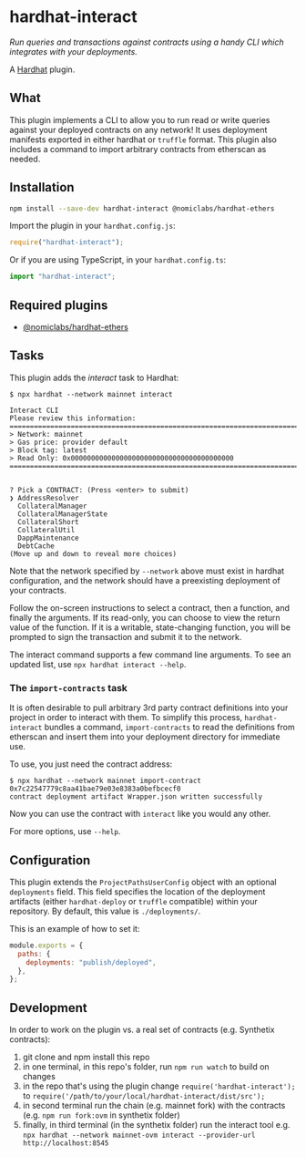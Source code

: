 # hardhat-interact

_Run queries and transactions against contracts using a handy CLI which integrates with your deployments._

A [Hardhat](https://hardhat.org) plugin.

## What

This plugin implements a CLI to allow you to run read or write queries against your deployed contracts on any network! It uses deployment manifests exported in either hardhat or `truffle` format. This plugin also includes a command to import arbitrary contracts from etherscan as needed.

## Installation

```bash
npm install --save-dev hardhat-interact @nomiclabs/hardhat-ethers
```

Import the plugin in your `hardhat.config.js`:

```js
require("hardhat-interact");
```

Or if you are using TypeScript, in your `hardhat.config.ts`:

```ts
import "hardhat-interact";
```

## Required plugins

- [@nomiclabs/hardhat-ethers](https://github.com/nomiclabs/hardhat/tree/master/packages/hardhat-ethers)

## Tasks

This plugin adds the _interact_ task to Hardhat:

```
$ npx hardhat --network mainnet interact

Interact CLI
Please review this information:
================================================================================
> Network: mainnet
> Gas price: provider default
> Block tag: latest
> Read Only: 0x0000000000000000000000000000000000000000
================================================================================


? Pick a CONTRACT: (Press <enter> to submit)
❯ AddressResolver
  CollateralManager
  CollateralManagerState
  CollateralShort
  CollateralUtil
  DappMaintenance
  DebtCache
(Move up and down to reveal more choices)
```

Note that the network specified by `--network` above must exist in hardhat configuration, and the network should have a preexisting deployment of your contracts.

Follow the on-screen instructions to select a contract, then a function, and finally the arguments. If its read-only, you can choose to view the return value of the function. If it is a writable, state-changing function, you will be prompted to sign the transaction and submit it to the network.

The interact command supports a few command line arguments. To see an updated list, use `npx hardhat interact --help`.

### The `import-contracts` task

It is often desirable to pull arbitrary 3rd party contract definitions into your project in order to interact with them. To simplify this process,
`hardhat-interact` bundles a command, `import-contracts` to read the definitions from etherscan and insert them into your deployment directory for immediate use.

To use, you just need the contract address:

```
$ npx hardhat --network mainnet import-contract 0x7c22547779c8aa41bae79e03e8383a0befbcecf0
contract deployment artifact Wrapper.json written successfully
```

Now you can use the contract with `interact` like you would any other.

For more options, use `--help`.

## Configuration

This plugin extends the `ProjectPathsUserConfig` object with an optional
`deployments` field. This field specifies the location of the deployment artifacts (either `hardhat-deploy` or `truffle` compatible) within your repository. By default, this value is `./deployments/`.

This is an example of how to set it:

```js
module.exports = {
  paths: {
    deployments: "publish/deployed",
  },
};
```

## Development

In order to work on the plugin vs. a real set of contracts (e.g. Synthetix contracts):

1. git clone and npm install this repo
2. in one terminal, in this repo's folder, run `npm run watch` to build on changes
3. in the repo that's using the plugin change `require('hardhat-interact');` to `require('/path/to/your/local/hardhat-interact/dist/src');`
4. in second terminal run the chain (e.g. mainnet fork) with the contracts (e.g. `npm run fork:ovm` in synthetix folder)
5. finally, in third terminal (in the synthetix folder) run the interact tool e.g. `npx hardhat --network mainnet-ovm interact --provider-url http://localhost:8545`
